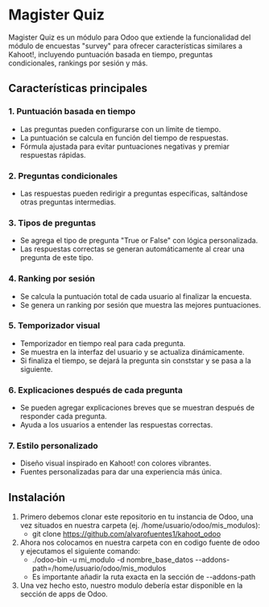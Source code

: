 # Magister Quiz

Magister Quiz es un módulo para Odoo que extiende la funcionalidad del módulo de encuestas "survey" para ofrecer características similares a Kahoot!, incluyendo puntuación basada en tiempo, preguntas condicionales, rankings por sesión y más.

## Características principales

### 1. **Puntuación basada en tiempo**
- Las preguntas pueden configurarse con un límite de tiempo.
- La puntuación se calcula en función del tiempo de respuestas.
- Fórmula ajustada para evitar puntuaciones negativas y premiar respuestas rápidas.

### 2. **Preguntas condicionales**
- Las respuestas pueden redirigir a preguntas específicas, saltándose otras preguntas intermedias.

### 3. **Tipos de preguntas**
- Se agrega el tipo de pregunta "True or False" con lógica personalizada.
- Las respuestas correctas se generan automáticamente al crear una pregunta de este tipo.

### 4. **Ranking por sesión**
- Se calcula la puntuación total de cada usuario al finalizar la encuesta.
- Se genera un ranking por sesión que muestra las mejores puntuaciones.

### 5. **Temporizador visual**
- Temporizador en tiempo real para cada pregunta.
- Se muestra en la interfaz del usuario y se actualiza dinámicamente.
- Si finaliza el tiempo, se dejará la pregunta sin conststar y se pasa a la siguiente.

### 6. **Explicaciones después de cada pregunta**
- Se pueden agregar explicaciones breves que se muestran después de responder cada pregunta.
- Ayuda a los usuarios a entender las respuestas correctas.

### 7. **Estilo personalizado**
- Diseño visual inspirado en Kahoot! con colores vibrantes.
- Fuentes personalizadas para dar una experiencia más única.

## Instalación

1. Primero debemos clonar este repositorio en tu instancia de Odoo, una vez situados en nuestra carpeta (ej. /home/usuario/odoo/mis_modulos):
    - git clone https://github.com/alvarofuentes1/kahoot_odoo
2. Ahora nos colocamos en nuestra carpeta con en codigo fuente de odoo y ejecutamos el siguiente comando:
    - ./odoo-bin -u mi_modulo -d nombre_base_datos --addons-path=/home/usuario/odoo/mis_modulos
    - Es importante añadir la ruta exacta en la sección de --addons-path
3. Una vez hecho esto, nuestro modulo debería estar disponible en la sección de apps de Odoo.